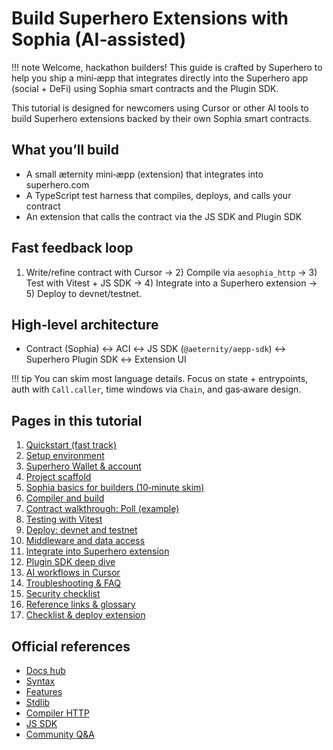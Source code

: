 # Build Superhero Extensions with Sophia (AI‑assisted)

!!! note
    Welcome, hackathon builders! This guide is crafted by Superhero to help you ship a mini‑æpp that integrates directly into the Superhero app (social + DeFi) using Sophia smart contracts and the Plugin SDK.

This tutorial is designed for newcomers using Cursor or other AI tools to build Superhero extensions backed by their own Sophia smart contracts.

## What you’ll build
- A small æternity mini‑æpp (extension) that integrates into superhero.com
- A TypeScript test harness that compiles, deploys, and calls your contract
- An extension that calls the contract via the JS SDK and Plugin SDK

## Fast feedback loop
1) Write/refine contract with Cursor → 2) Compile via `aesophia_http` → 3) Test with Vitest + JS SDK → 4) Integrate into a Superhero extension → 5) Deploy to devnet/testnet.

## High‑level architecture
- Contract (Sophia) ↔ ACI ↔ JS SDK (`@aeternity/aepp-sdk`) ↔ Superhero Plugin SDK ↔ Extension UI

!!! tip
    You can skim most language details. Focus on state + entrypoints, auth with `Call.caller`, time windows via `Chain`, and gas‑aware design.

## Pages in this tutorial
1. [Quickstart (fast track)](./00a-quickstart.md)
2. [Setup environment](./01-setup-environment.md)
3. [Superhero Wallet & account](./01a-superhero-wallet-and-account.md)
4. [Project scaffold](./02-project-scaffold.md)
5. [Sophia basics for builders (10‑minute skim)](./03-sophia-basics-for-builders.md)
6. [Compiler and build](./04-compiler-and-build.md)
7. [Contract walkthrough: Poll (example)](./05-contract-poll-walkthrough.md)
8. [Testing with Vitest](./06-testing-with-vitest.md)
9. [Deploy: devnet and testnet](./07-deploy-devnet-and-testnet.md)
10. [Middleware and data access](./07a-middleware-and-data-access.md)
11. [Integrate into Superhero extension](./08-integrate-into-superhero-extension.md)
12. [Plugin SDK deep dive](./08a-plugin-sdk-deep-dive.md)
13. [AI workflows in Cursor](./09-ai-workflows-in-cursor.md)
14. [Troubleshooting & FAQ](./10-troubleshooting-and-faq.md)
15. [Security checklist](./11-security-checklist.md)
16. [Reference links & glossary](./12-reference-links-and-glossary.md)
17. [Checklist & deploy extension](./13-checklist-and-deploy-extension.md)

## Official references
- [Docs hub](https://docs.aeternity.com)
- [Syntax](https://github.com/aeternity/aesophia/blob/master/docs/sophia_syntax.md)
- [Features](https://github.com/aeternity/aesophia/blob/master/docs/sophia_features.md)
- [Stdlib](https://github.com/aeternity/aesophia/blob/master/docs/sophia_stdlib.md)
- [Compiler HTTP](https://github.com/aeternity/aesophia_http)
- [JS SDK](https://github.com/aeternity/aepp-sdk-js)
- [Community Q&A](https://forum.aeternity.com/c/sophia-smart-contracts/38)

